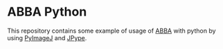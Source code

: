 # ABBA Python

This repository contains some example of usage of [ABBA](https://biop.github.io/ijp-imagetoatlas/) with python by using [PyImageJ](https://github.com/imagej/pyimagej) and [JPype](https://github.com/jpype-project/jpype).